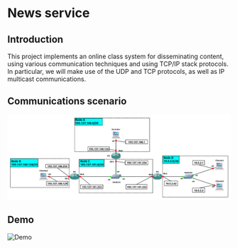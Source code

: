 # News service

## Introduction

This project implements an online class system for disseminating content, using
various communication techniques and using TCP/IP stack protocols. In
particular, we will make use of the UDP and TCP protocols, as well as IP
multicast communications.

## Communications scenario

![Application support communication network.](/assets/topology.png)

## Demo

![Demo](assets/GNS3-demo.gif)
